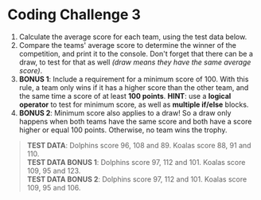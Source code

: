 # Coding Challenge 3

1. Calculate the average score for each team, using the test data below.
2. Compare the teams' average score to determine the winner of the competition, and print it to the console. Don't forget that there can be a draw, to test for that as well *(draw means they have the same average score)*.
3. **BONUS 1**: Include a requirement for a minimum score of 100. With this rule, a team only wins if it has a higher score than the other team, and the same time a score of at least **100 points**. **HINT**: use a **logical operator** to test for minimum score, as well as **multiple if/else** blocks.
4. **BONUS 2**: Minimum score also applies to a draw! So a draw only happens when both teams have the same score and both have a score higher or equal 100 points. Otherwise, no team wins the trophy.

> **TEST DATA**: Dolphins score 96, 108 and 89. Koalas score 88, 91 and 110.<br/>
> **TEST DATA BONUS 1**: Dolphins score 97, 112 and 101. Koalas score 109, 95 and 123.<br/>
> **TEST DATA BONUS 2**: Dolphins score 97, 112 and 101. Koalas score 109, 95 and 106.<br/>